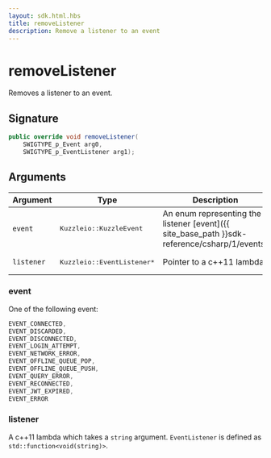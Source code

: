 ```yaml
---
layout: sdk.html.hbs
title: removeListener
description: Remove a listener to an event
---
```


# removeListener

Removes a listener to an event.

## Signature

```csharp
public override void removeListener(
    SWIGTYPE_p_Event arg0, 
    SWIGTYPE_p_EventListener arg1);

```

## Arguments

| Argument   | Type                      | Description
| ---------- | ------------------------- | ------------------------------------------------------------------------------------------------------ |
| `event`    | <pre>Kuzzleio::KuzzleEvent</pre>           | An enum representing the listener [event]({{ site_base_path }}sdk-reference/csharp/1/events)
| `listener` | <pre>Kuzzleio::EventListener\*</pre> | Pointer to a c++11 lambda

### event

One of the following event:

```csharp
EVENT_CONNECTED,
EVENT_DISCARDED,
EVENT_DISCONNECTED,
EVENT_LOGIN_ATTEMPT,
EVENT_NETWORK_ERROR,
EVENT_OFFLINE_QUEUE_POP,
EVENT_OFFLINE_QUEUE_PUSH,
EVENT_QUERY_ERROR,
EVENT_RECONNECTED,
EVENT_JWT_EXPIRED,
EVENT_ERROR
```

### listener

A c++11 lambda which takes a `string` argument.
`EventListener` is defined as `std::function<void(string)>`.
